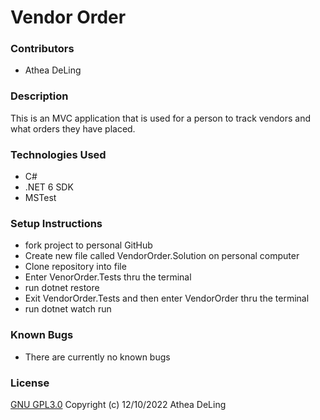 # Vendor Order

### Contributors
* Athea DeLing

### Description
This is an MVC application that is used for a person to track vendors and what orders they have placed.

### Technologies Used
* C#
* .NET 6 SDK
* MSTest 

### Setup Instructions
* fork project to personal GitHub
* Create new file called VendorOrder.Solution on personal computer
* Clone repository into file
* Enter VenorOrder.Tests thru the terminal
* run dotnet restore
* Exit VendorOrder.Tests and then enter VendorOrder thru the terminal
* run dotnet watch run

### Known Bugs
* There are currently no known bugs

### License
[GNU GPL3.0](https://choosealicense.com/licenses/gpl-3.0/) Copyright (c) 12/10/2022 Athea DeLing

